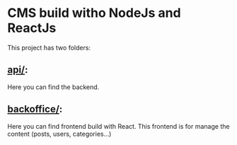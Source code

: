 # CMS build witho NodeJs and ReactJs

This project has two folders:

## [api/](/api/):

Here you can find the backend.

## [backoffice/](/backoffice/):

Here you can find frontend build with React.
This frontend is for manage the content (posts, users, categories...)
